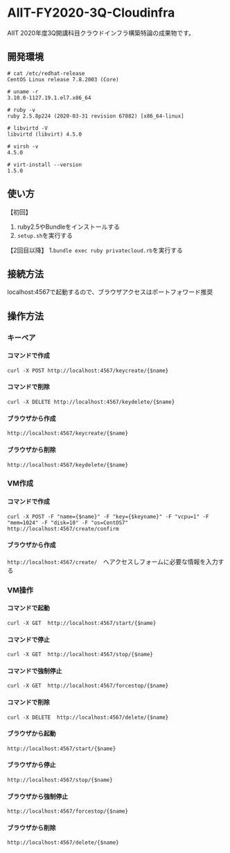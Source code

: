 # AIIT-FY2020-3Q-Cloudinfra

AIIT 2020年度3Q開講科目クラウドインフラ構築特論の成果物です。

## 開発環境
```
# cat /etc/redhat-release 
CentOS Linux release 7.8.2003 (Core)

# uname -r
3.10.0-1127.19.1.el7.x86_64

# ruby -v
ruby 2.5.8p224 (2020-03-31 revision 67882) [x86_64-linux]

# libvirtd -V
libvirtd (libvirt) 4.5.0

# virsh -v
4.5.0

# virt-install --version
1.5.0
```
## 使い方
【初回】
1. ruby2.5やBundleをインストールする
1. ```setup.sh```を実行する

【2回目以降】
1.```bundle exec ruby privatecloud.rb```を実行する

## 接続方法
localhost:4567で起動するので、ブラウザアクセスはポートフォワード推奨



## 操作方法
### キーペア
#### コマンドで作成 
```curl -X POST http://localhost:4567/keycreate/{$name}```
#### コマンドで削除
```curl -X DELETE http://localhost:4567/keydelete/{$name}```

#### ブラウザから作成 
```http://localhost:4567/keycreate/{$name}```
#### ブラウザから削除
```http://localhost:4567/keydelete/{$name}```


### VM作成
#### コマンドで作成 
```curl -X POST -F "name={$name}" -F "key={$keyname}" -F "vcpu=1" -F "mem=1024" -F "disk=10" -F "os=CentOS7" http://localhost:4567/create/confirm```

#### ブラウザから作成 
```http://localhost:4567/create/```　へアクセスしフォームに必要な情報を入力する


### VM操作
#### コマンドで起動
```curl -X GET  http://localhost:4567/start/{$name}```
#### コマンドで停止
```curl -X GET  http://localhost:4567/stop/{$name}```
#### コマンドで強制停止
```curl -X GET  http://localhost:4567/forcestop/{$name}```
#### コマンドで削除
```curl -X DELETE  http://localhost:4567/delete/{$name}```

#### ブラウザから起動
```http://localhost:4567/start/{$name}```
#### ブラウザから停止
```http://localhost:4567/stop/{$name}```
#### ブラウザから強制停止
```http://localhost:4567/forcestop/{$name}```
#### ブラウザから削除
```http://localhost:4567/delete/{$name}```

